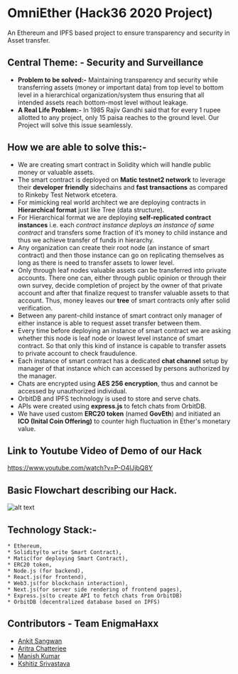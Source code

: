 # OmniEther (Hack36 2020 Project)
An Ethereum and IPFS based project to ensure transparency and security in Asset transfer.

## Central Theme: - Security and Surveillance
* __Problem to be solved:-__ Maintaining transparency and security while transferring assets (money or important data) from top level to bottom level in a hierarchical organization/system thus ensuring that all intended assets reach bottom-most level without leakage.
* __A Real Life Problem:-__  In 1985 Rajiv Gandhi said that for every 1 rupee allotted to any project,  only 15 paisa reaches to the ground level. Our Project will solve this issue seamlessly. 

## How we are able to solve this:-
 * We are creating smart contract in Solidity which will handle public money or valuable assets.
 * The smart contract is deployed on __Matic testnet2 network__ to leverage their __developer friendly__ sidechains and __fast transactions__ as compared to Rinkeby Test Network etcetera.
 * For mimicking real world architect we are deploying contracts in __Hierarchical format__ just like Tree (data structure).
 * For Hierarchical format we are deploying __self-replicated contract instances__ i.e. each _contract instance deploys an instance of same contract_ and transfers some fraction of it’s money to child instance and thus we achieve transfer of funds in hierarchy.
 * Any organization can create their root node (an instance of smart contract) and then  those instance can go on replicating themselves as long as there is need to transfer assets to lower level.
 * Only through leaf nodes valuable assets can be transferred into private accounts. There one can, either through public opinion or through their own survey, decide completion of project by the owner of that private account and after that finalize request to transfer valuable assets to that account. Thus, money leaves our __tree__ of smart contracts only after solid verification.
 * Between any parent-child instance of smart contract only manager of either instance is able to request asset transfer between them.
 * Every time before deploying an instance of smart contract we are asking whether this node is leaf node or lowest level instance of smart contract. So that only this kind of instance is capable to transfer assets to private account to check fraudulence.
 * Each instance of smart contract has a dedicated __chat channel__ setup by manager of that instance which can accessed by persons authorized by the manager.
 * Chats are encrypted using __AES 256 encryption__, thus and cannot be accessed by unauthorized individual.
 * OrbitDB and IPFS technology is used to store and serve chats.
 * APIs were created using __express.js__ to fetch chats from OrbitDB.
 * We have used custom __ERC20 token__ (named __GovEth__) and initiated an __ICO (Inital Coin Offering)__ to counter high fluctuation in Ether's monetary value.
 
## Link to Youtube Video of Demo of our Hack
https://www.youtube.com/watch?v=P-O4lJjbQ8Y
 
## Basic Flowchart describing our Hack.

![alt text](https://github.com/pirateksh/To-Be-Decided/blob/master/Flow_Chart.jpeg)

## Technology Stack:-
    * Ethereum, 
    * Solidity(to write Smart Contract), 
    * Matic(for deploying Smart Contract), 
    * ERC20 token,
    * Node.js (for backend), 
    * React.js(for frontend), 
    * Web3.js(for blockchain interaction), 
    * Next.js(for server side rendering of frontend pages), 
    * Express.js(to create API to fetch chats from OrbitDB)
    * OrbitDB (decentralized database based on IPFS)

## Contributors - Team EnigmaHaxx
* <a href="https://github.com/ankitsangwan1999">Ankit Sangwan</a>
* <a href="https://github.com/arc29">Aritra Chatterjee</a>
* <a href="https://github.com/thisismanishkumar">Manish Kumar</a>
* <a href="https://github.com/pirateksh">Kshitiz Srivastava</a>

